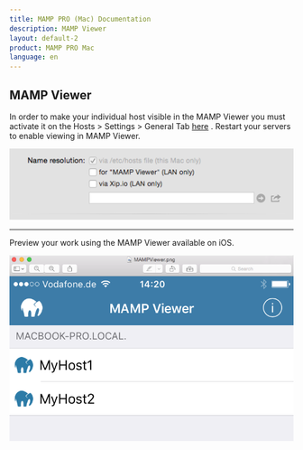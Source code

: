 ```yaml
---
title: MAMP PRO (Mac) Documentation
description: MAMP Viewer
layout: default-2
product: MAMP PRO Mac
language: en
---
```


## MAMP Viewer

In order to make your individual host visible in the MAMP Viewer you must activate it on the Hosts > Settings > General Tab [here](../Settings/Hosts/General) . Restart your servers to enable viewing in MAMP Viewer.

![MAMP](SetMAMPViewer.png)

---

Preview your work using the MAMP Viewer available on iOS.

![MAMP](MAMPViewer.png)




